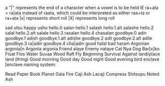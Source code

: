 a "|" represents the end of a character when a vowel is to be held IE ra+ata = ra|ata instead of raata, which could be interpreted as either raa+ta or ra+ata
|x| represents short roll
|X| represents long roll 




sad utsu
happy ushu
hello.0 salan
hello.1 salash
hello.1.alt salashe
hello.2 salal
hello.2.alt salale
hello.3 rasalan
hello.4 chasalan
goodbye.0 adin
goodbye.1 adish
goodbye.1.alt adishe
goodbye.2 adil
goodbye.2.alt adile
goodbye.3 ra|adin
goodbye.4 cha|adin
good halal
bad haram
Argonian argonia|n
Argonia argonia
Friend alaye
Enemy nataye
Cat Nya
Dog Bar[x]ko
Float Flos
Water Suvaa
Wood
Raft
Fly
Beginning
Survival
Against
land/place
land (thing)
Good morning
Good day
Good night
Good evening
bird
enclave
[enclave naming system:

Read
Paper
Book
Planet Gaia
Fire Caji
Ash Lacaji
Compress Shitsupu
Noted Ash
